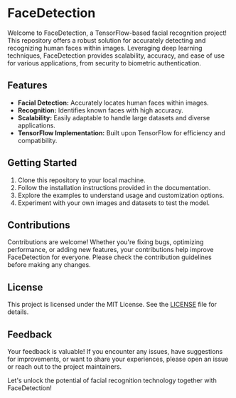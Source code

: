 # FaceDetection

Welcome to FaceDetection, a TensorFlow-based facial recognition project! This repository offers a robust solution for accurately detecting and recognizing human faces within images. Leveraging deep learning techniques, FaceDetection provides scalability, accuracy, and ease of use for various applications, from security to biometric authentication.

## Features
- **Facial Detection:** Accurately locates human faces within images.
- **Recognition:** Identifies known faces with high accuracy.
- **Scalability:** Easily adaptable to handle large datasets and diverse applications.
- **TensorFlow Implementation:** Built upon TensorFlow for efficiency and compatibility.

## Getting Started
1. Clone this repository to your local machine.
2. Follow the installation instructions provided in the documentation.
3. Explore the examples to understand usage and customization options.
4. Experiment with your own images and datasets to test the model.

## Contributions
Contributions are welcome! Whether you're fixing bugs, optimizing performance, or adding new features, your contributions help improve FaceDetection for everyone. Please check the contribution guidelines before making any changes.

## License
This project is licensed under the MIT License. See the [LICENSE](LICENSE) file for details.

## Feedback
Your feedback is valuable! If you encounter any issues, have suggestions for improvements, or want to share your experiences, please open an issue or reach out to the project maintainers.

Let's unlock the potential of facial recognition technology together with FaceDetection!
